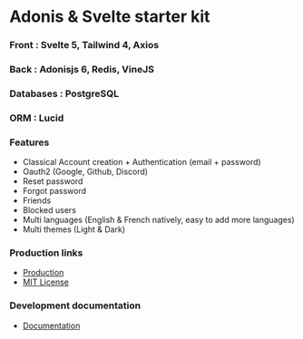 # Adonis & Svelte starter kit

### Front : Svelte 5, Tailwind 4, Axios

### Back : Adonisjs 6, Redis, VineJS

### Databases : PostgreSQL

### ORM : Lucid

### Features

- Classical Account creation + Authentication (email + password)
- Oauth2 (Google, Github, Discord)
- Reset password
- Forgot password
- Friends
- Blocked users
- Multi languages (English & French natively, easy to add more languages)
- Multi themes (Light & Dark)

### Production links

- [Production](https://app.my-domain.fr)
- [MIT License](/doc/LICENSE.md)

### Development documentation
- [Documentation](doc/development/index.md)
